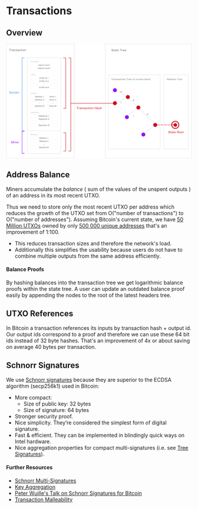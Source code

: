 # Transactions

## Overview
![alt text](images/transaction.png "Transaction")

## Address Balance
Miners accumulate the _balance_ ( sum of the values of the unspent outputs ) of an address in its most recent UTXO.

Thus we need to store only the most recent UTXO per address which reduces the growth of the UTXO set from O("number of transactions") to O("number of addresses"). Assuming Bitcoin's current state, we have [50 Million UTXOs](https://blockchain.info/charts/utxo-count) owned by only [500 000 unique addresses](https://blockchain.info/charts/n-unique-addresses) that's an improvement of 1:100.

- This reduces transaction sizes and therefore the network's load.
- Additionally this simplifies the usability because users do not have to combine multiple outputs from the same address efficiently.

#### Balance Proofs
By hashing balances into the transaction tree we get logarithmic balance proofs within the state tree. A user can update an outdated balance proof easily by appending the nodes to the root of the latest headers tree.

## UTXO References
In Bitcoin a transaction references its inputs by transaction hash + output id. Our output ids correspond to a proof and therefore we can use these 64 bit ids instead of 32 byte hashes. That's an improvement of 4x or about saving on average 40 bytes per transaction.

## Schnorr Signatures
We use [Schnorr signatures](https://github.com/WebOfTrustInfo/rebooting-the-web-of-trust/blob/master/topics-and-advance-readings/Schnorr-Signatures--An-Overview.md) because they are superior to the ECDSA algorithm (secp256k1) used in Bitcoin:
- More compact:
  - Size of public key: 32 bytes
  - Size of signature: 64 bytes
- Stronger security proof.
- Nice simplicity. They’re considered the simplest form of digital signature.
- Fast & efficient. They can be implemented in blindingly quick ways on Intel hardware.
- Nice aggregation properties for compact multi-signatures (i.e. see [Tree Signatures](https://blockstream.com/2015/08/24/treesignatures/)).

#### Further Resources
- [Schnorr Multi-Signatures](https://eprint.iacr.org/2018/068.pdf)
- [Key Aggregation](https://blockstream.com/2018/01/23/musig-key-aggregation-schnorr-signatures.html)
- [Peter Wuille's Talk on Schnorr Signatures for Bitcoin](https://www.youtube.com/watch?v=oTsjMz3DaLs)
- [Transaction Malleability](https://en.bitcoin.it/wiki/Transaction_malleability)
